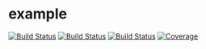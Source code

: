 # example


[![Build Status](https://travis-ci.com/yuvrajiro/example.jl.svg?branch=master)](https://travis-ci.com/yuvrajiro/example.jl)
[![Build Status](https://ci.appveyor.com/api/projects/status/github/yuvrajiro/example.jl?svg=true)](https://ci.appveyor.com/project/yuvrajiro/example-jl)
[![Build Status](https://api.cirrus-ci.com/github/yuvrajiro/example.jl.svg)](https://cirrus-ci.com/github/yuvrajiro/example.jl)
[![Coverage](https://codecov.io/gh/yuvrajiro/example.jl/branch/master/graph/badge.svg)](https://codecov.io/gh/yuvrajiro/example.jl)
